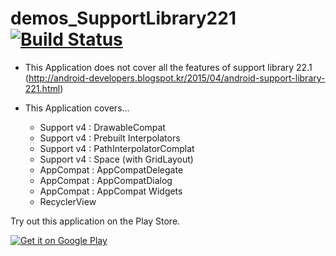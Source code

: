 # demos_SupportLibrary221 [![Build Status](https://travis-ci.org/x1210x/demos_SupportLibrary221.svg?branch=master)](https://travis-ci.org/x1210x/demos_SupportLibrary221)
* This Application does not cover all the features of support library 22.1 (http://android-developers.blogspot.kr/2015/04/android-support-library-221.html)

* This Application covers...
   * Support v4 : DrawableCompat
   * Support v4 : Prebuilt Interpolators
   * Support v4 : PathInterpolatorComplat
   * Support v4 : Space (with GridLayout)
   * AppCompat : AppCompatDelegate
   * AppCompat : AppCompatDialog
   * AppCompat : AppCompat Widgets
   * RecyclerView

Try out this application on the Play Store.

[![Get it on Google Play][googleplay_store_badge]][demo_app]

[demo_app]: https://play.google.com/store/apps/details?id=kr.pe.ssun.supportlibrary221demos
[googleplay_store_badge]: https://developer.android.com/images/brand/en_generic_rgb_wo_60.png
